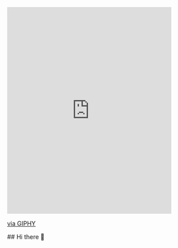 <iframe src="https://giphy.com/embed/M9gbBd9nbDrOTu1Mqx" width="382" height="480" style="" frameBorder="0" class="giphy-embed" allowFullScreen></iframe><p><a href="https://giphy.com/stickers/hacktiv8-coding-codingfromhome-fromhome-M9gbBd9nbDrOTu1Mqx">via GIPHY</a></p>
## Hi there 👋

<!--
**prox1912/prox1912** is a ✨ _special_ ✨ repository because its `README.md` (this file) appears on your GitHub profile.

Here are some ideas to get you started:

- 🔭 I’m currently working on ...
- 🌱 I’m currently learning ...
- 👯 I’m looking to collaborate on ...
- 🤔 I’m looking for help with ...
- 💬 Ask me about ...
- 📫 How to reach me: ...
- 😄 Pronouns: ...
- ⚡ Fun fact: ...
-->
